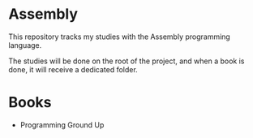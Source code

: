 # Assembly

This repository tracks my studies with the Assembly programming language.

The studies will be done on the root of the project, and when a book
is done, it will receive a dedicated folder.

# Books

- Programming Ground Up
